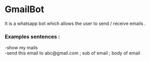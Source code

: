 # GmailBot
It is a whatsapp bot which allows the user to send / receive emails . 
<h3> Examples sentences : </h3>
-show my mails <br>
-send this email to abc@gmail.com ; sub of email ; body of email 
